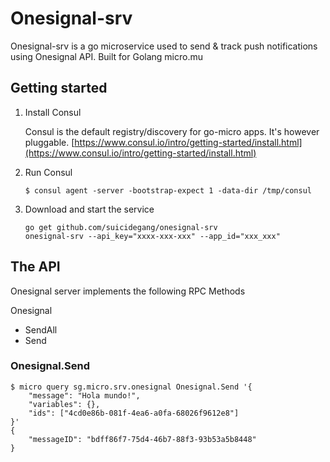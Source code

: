 # Onesignal-srv

Onesignal-srv is a go microservice used to send & track push notifications using Onesignal API. Built for Golang micro.mu

## Getting started

1. Install Consul

	Consul is the default registry/discovery for go-micro apps. It's however pluggable.
	[https://www.consul.io/intro/getting-started/install.html](https://www.consul.io/intro/getting-started/install.html)

2. Run Consul
	```
	$ consul agent -server -bootstrap-expect 1 -data-dir /tmp/consul
	```
	
3. Download and start the service
	```shell
	go get github.com/suicidegang/onesignal-srv
	onesignal-srv --api_key="xxxx-xxx-xxx" --app_id="xxx_xxx"
	```

## The API
Onesignal server implements the following RPC Methods

Onesignal
- SendAll
- Send

### Onesignal.Send
```shell
$ micro query sg.micro.srv.onesignal Onesignal.Send '{
	"message": "Hola mundo!",
	"variables": {},
	"ids": ["4cd0e86b-081f-4ea6-a0fa-68026f9612e8"]
}'
{
	"messageID": "bdff86f7-75d4-46b7-88f3-93b53a5b8448"
}
```
